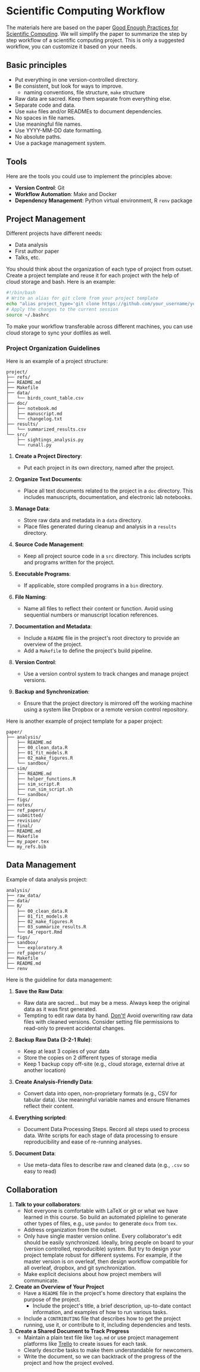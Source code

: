 # Scientific Computing Workflow

The materials here are based on the paper [Good Enough Practices for Scientific Computing](https://swcarpentry.github.io/good-enough-practices-in-scientific-computing/).
We will simplify the paper to summarize the step by step workflow of a scientific computing project. This is only a suggested workflow, you can customize it based on your needs.

## Basic principles

* Put everything in one version-controlled directory.
* Be consistent, but look for ways to improve.
  * naming conventions, file structure, `make` structure
* Raw data are sacred. Keep them separate from everything else. 
* Separate code and data.
* Use `make` files and/or READMEs to document dependencies.
* No spaces in file names. 
* Use meaningful file names.
* Use YYYY-MM-DD date formatting.
* No absolute paths.
* Use a package management system.

## Tools 

Here are the tools you could use to implement the principles above:

- **Version Control**: Git 
- **Workflow Automation**: Make and Docker
- **Dependency Management**: Python virtual environment, R `renv` package


## Project Management

Different projects have different needs:
- Data analysis
- First author paper
- Talks, etc.

You should think about the organization of each type of project from outset. Create a project template and reuse it for each project with the help of cloud storage and bash. Here is an example:
```bash
#!/bin/bash
# Write an alias for git clone from your project template
echo "alias project_type='git clone https://github.com/your_username/your_project_template.git'" >> ~/.bashrc && 
# Apply the changes to the current session
source ~/.bashrc 
```
To make your workflow transferable across different machines, you can use cloud storage to sync your dotfiles as well.

### Project Organization Guidelines

Here is an example of a project structure:
```
project/
├── refs/
├── README.md
├── Makefile
├── data/
│   └── birds_count_table.csv
├── doc/
│   ├── notebook.md
│   ├── manuscript.md
│   └── changelog.txt
├── results/
│   └── summarized_results.csv
└── src/
    ├── sightings_analysis.py
    └── runall.py
```

1. **Create a Project Directory**:
   - Put each project in its own directory, named after the project.

2. **Organize Text Documents**:
   - Place all text documents related to the project in a `doc` directory. This includes manuscripts, documentation, and electronic lab notebooks.

3. **Manage Data**:
   - Store raw data and metadata in a `data` directory.
   - Place files generated during cleanup and analysis in a `results` directory.

4. **Source Code Management**:
   - Keep all project source code in a `src` directory. This includes scripts and programs written for the project.

5. **Executable Programs**:
   - If applicable, store compiled programs in a `bin` directory.

6. **File Naming**:
   - Name all files to reflect their content or function. Avoid using sequential numbers or manuscript location references.

7. **Documentation and Metadata**:
   - Include a `README` file in the project's root directory to provide an overview of the project.
   - Add a `Makefile` to define the project's build pipeline.

8. **Version Control**:
   - Use a version control system to track changes and manage project versions.

9. **Backup and Synchronization**:
   - Ensure that the project directory is mirrored off the working machine using a system like Dropbox or a remote version control repository.

Here is another example of project template for a paper project:

```
paper/
├── analysis/
│   ├── README.md
│   ├── 00_clean_data.R
│   ├── 01_fit_models.R
│   ├── 02_make_figures.R
│   └── sandbox/
├── sim/
│   ├── README.md
│   ├── helper_functions.R
│   ├── sim_script.R
│   ├── run_sim_script.sh
│   └── sandbox/
├── figs/
├── notes/
├── ref_papers/
├── submitted/
├── revision/
├── final/
├── README.md
├── Makefile
├── my_paper.tex
└── my_refs.bib
```

## Data Management

Example of data analysis project:
```
analysis/
├── raw_data/
├── data/
├── R/
│   ├── 00_clean_data.R
│   ├── 01_fit_models.R
│   ├── 02_make_figures.R
│   ├── 03_summarize_results.R
│   └── 04_report.Rmd
├── figs/
├── sandbox/
│   └── exploratory.R
├── ref_papers/
├── Makefile
├── README.md
└── renv
```
Here is the guideline for data management:

1. **Save the Raw Data**:
   - Raw data are sacred... but may be a mess. Always keep the original data as it was first generated. 
   - Tempting to edit raw data by hand. <u>Don't!</u> Avoid overwriting raw data files with cleaned versions. Consider setting file permissions to read-only to prevent accidental changes.

2. **Backup Raw Data (3-2-1 Rule)**:
   - Keep at least 3 copies of your data
   - Store the copies on 2 different types of storage media
   - Keep 1 backup copy off-site (e.g., cloud storage, external drive at another location)

3. **Create Analysis-Friendly Data**:
   - Convert data into open, non-proprietary formats (e.g., CSV for tabular data). Use meaningful variable names and ensure filenames reflect their content.

4. **Everything scripted**:
   - Document Data Processing Steps. Record all steps used to process data. Write scripts for each stage of data processing to ensure reproducibility and ease of re-running analyses.
5. **Document Data**:
   - Use meta-data files to describe raw and cleaned data (e.g., `.csv` so easy to read)

## Collaboration

1. **Talk to your collaborators**:
   - Not everyone is comfortable with LaTeX or git or what we have learned in this course. So build an automated pipleline to generate other types of files, e.g., use `pandoc` to generate `docx` from `tex`.
   - Address organization from the outset.
   - Only have single master version online. Every collaborator's edit should be easily synchronized. Ideally, bring people on board to your (version controlled, reproducible) system. But try to design your project template robust for different systems. For example, if the master version is on overleaf, then design workflow compatible for all overleaf, dropbox, and git synchronization.
   - Make explicit decisions about how project members will communicate.
2. **Create an Overview of Your Project**
   - Have a `README` file in the project's home directory that explains the purpose of the project.
     - Include the project's title, a brief description, up-to-date contact information, and examples of how to run various tasks.
   - Include a `CONTRIBUTING` file that describes how to get the project running, use it, or contribute to it, including dependencies and tests.
3. **Create a Shared Document to Track Progress**
   - Maintain a plain text file like `log.md` or use project management platforms like [Trello](https://trello.com/) to create issues for each task.
   - Clearly describe tasks to make them understandable for newcomers.
   - Write the document, so we can backtrack of the progress of the project and how the project evolved.

